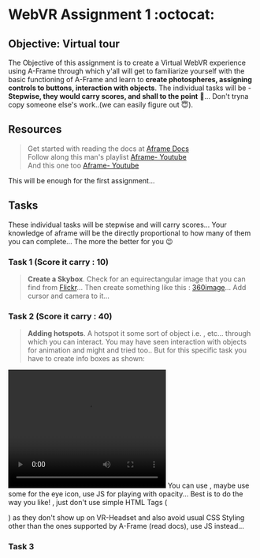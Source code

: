 # WebVR Assignment 1 :octocat:
    
## Objective: Virtual tour    
         
  The Objective of this assignment is to create a Virtual WebVR experience using A-Frame through which y'all will get to familiarize yourself with the basic functioning of A-Frame and learn to **create photospheres, assigning controls to buttons, interaction with objects**. The individual tasks will be - **Stepwise, they would carry scores, and shall to the point** 🎯... Don't tryna copy someone else's work..(we can easily figure out :innocent:).  
    
## Resources
  
  > Get started with reading the docs at [Aframe Docs](https://aframe.io/docs/1.0.0/introduction/)    
  > Follow along this man's playlist [Aframe- Youtube](https://www.youtube.com/playlist?list=PLRtjMdoYXLf4inSULAHyCMqpIUj4cmBTr)   
  > And this one too [Aframe- Youtube](https://www.youtube.com/playlist?list=PLUtkqA7NXVH7ctoJYhsh4xqJn3iWMpP30)  
   
  This will be enough for the first assignment... 
    
  ## Tasks
     
   These individual tasks will be stepwise and will carry scores... Your knowledge of aframe will be the directly proportional to how many of them you can complete... The more the better for you :wink: 
   
   ### Task 1 (Score it carry : 10)
      
  > **Create a Skybox**. Check for an equirectangular image that you can find from [Flickr](http://flickr.com/groups/equirectangular)... Then create something like this : [360image](https://aframe.io/examples/showcase/sky/)... Add cursor and camera to it... 
  
  ### Task 2 (Score it carry : 40)
  
  > **Adding hotspots**. A hotspot it some sort of object i.e. <a-image> , <a-box> etc... through which you can interact. You may have seen interaction with objects for animation and might and tried too.. But for this specific task you have to create info boxes as shown:  
<video width="320" height="240" controls>
  <source src="vr.mp4" type="video/mp4">
</video>
  You can use <a-text>, maybe use some <a-image> for the eye icon, use JS for playing with opacity... Best is to do the way you like! , just don't use simple HTML Tags (<div> <p>) as they don't show up on VR-Headset and also avoid usual CSS Styling other than the ones supported by A-Frame (read docs), use JS instead...
    
 ### Task 3    
